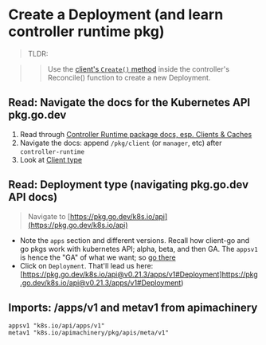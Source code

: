 # Create a Deployment (and learn controller runtime pkg)

> TLDR: 

>> Use the [client's `Create()` method](https://pkg.go.dev/sigs.k8s.io/controller-runtime/pkg/client#Client) inside the controller's Reconcile() function to create a new Deployment.

## Read: Navigate the docs for the Kubernetes API pkg.go.dev
1. Read through [Controller Runtime package docs, esp. Clients & Caches](https://pkg.go.dev/sigs.k8s.io/controller-runtime#hdr-Clients_and_Cachese)
2. Navigate the docs: append `/pkg/client` (or `manager`, etc) after `controller-runtime`
3. Look at [Client type](https://pkg.go.dev/sigs.k8s.io/controller-runtime/pkg/client#Client)

## Read: Deployment type (navigating pkg.go.dev API docs)
> Navigate to [https://pkg.go.dev/k8s.io/api](https://pkg.go.dev/k8s.io/api)
- Note the `apps` section and different versions. Recall how client-go and go pkgs
work with kubernetes API; alpha, beta, and then GA. The `appsv1` is hence the 
"GA" of what we want; so [go there](https://pkg.go.dev/k8s.io/api@v0.21.3/apps/v1)
- Click on `Deployment`. That'll lead us here: [https://pkg.go.dev/k8s.io/api@v0.21.3/apps/v1#Deployment]https://pkg.go.dev/k8s.io/api@v0.21.3/apps/v1#Deployment)

## Imports: /apps/v1 and metav1 from apimachinery
```
appsv1 "k8s.io/api/apps/v1"
metav1 "k8s.io/apimachinery/pkg/apis/meta/v1"
```

## 
